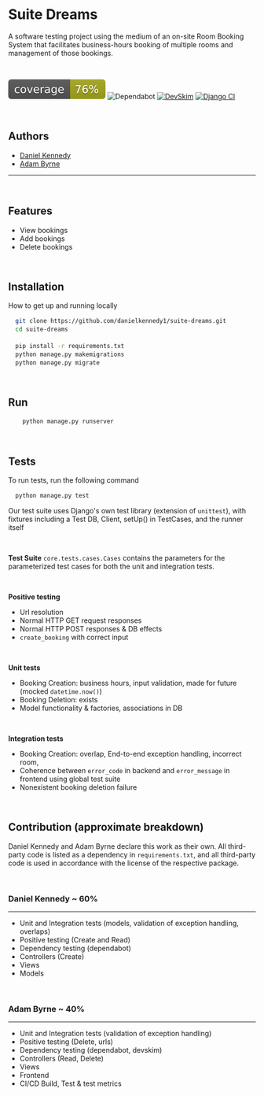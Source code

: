 # Suite Dreams

A software testing project using the medium of an on-site Room Booking System that facilitates business-hours booking of multiple rooms and management of those bookings.

<br/>

![Coverage](coverage.svg)
![Dependabot](https://badgen.net/github/dependabot/ubuntu/yaru)
[![DevSkim](https://github.com/danielkennedy1/suite-dreams/actions/workflows/devskim.yml/badge.svg)](https://github.com/danielkennedy1/suite-dreams/actions/workflows/devskim.yml)
[![Django CI](https://github.com/danielkennedy1/suite-dreams/actions/workflows/django.yml/badge.svg)](https://github.com/danielkennedy1/suite-dreams/actions/workflows/django.yml)

<br/>

## Authors

- [Daniel Kennedy](https://www.github.com/danielkennedy1)
- [Adam Byrne](https://www.github.com/theadambyrne)

---
<br/>

## Features

- View bookings
- Add bookings
- Delete bookings

<br/>


## Installation

How to get up and running locally

```bash
  git clone https://github.com/danielkennedy1/suite-dreams.git
  cd suite-dreams
  
  pip install -r requirements.txt
  python manage.py makemigrations
  python manage.py migrate
```
    
<br/>

## Run 

```bash
    python manage.py runserver
```

<br/>

##  Tests

To run tests, run the following command

```bash
  python manage.py test
```

Our test suite uses Django's own test library (extension of ```unittest```), with fixtures including a Test DB, Client, setUp() in TestCases, and the runner itself

<br/>

**Test Suite**
```core.tests.cases.Cases``` contains the parameters for the parameterized test cases for both the unit and integration tests.

<br/>

**Positive testing**
- Url resolution
- Normal HTTP GET request responses
- Normal HTTP POST responses & DB effects
- ```create_booking``` with correct input

<br/>

**Unit tests**
- Booking Creation: business hours, input validation, made for future (mocked ```datetime.now()```)
- Booking Deletion: exists
- Model functionality & factories, associations in DB

<br/>

**Integration tests**
- Booking Creation: overlap, End-to-end exception handling, incorrect room, 
- Coherence between ```error_code``` in backend and ```error_message``` in frontend using global test suite
- Nonexistent booking deletion failure

<br/>

## Contribution (approximate breakdown)
Daniel Kennedy and Adam Byrne declare this work as their own. All third-party code is listed as a dependency in ```requirements.txt```, and all third-party code is used in accordance with the license of the respective package. 

<br/>

### Daniel Kennedy ~ 60%
---
- Unit and Integration tests (models, validation of exception handling, overlaps)
- Positive testing (Create and Read)
- Dependency testing (dependabot)
- Controllers (Create)
- Views
- Models


<br/>

### Adam Byrne ~ 40%
---
- Unit and Integration tests (validation of exception handling)
- Positive testing (Delete, urls)
- Dependency testing (dependabot, devskim)
- Controllers (Read, Delete)
- Views
- Frontend
- CI/CD Build, Test & test metrics